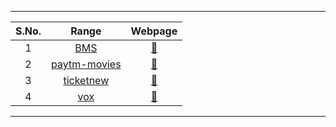 ***
| S.No. | Range  | Webpage |
| :---:   | :-: |  :-: | 
| 1 | [BMS](https://github.com/ravana69/bms/compare/main...HedCET:bms:main) | [🔗](https://github.com/ravana69/bms/) |
| 2 | [paytm-movies](https://github.com/ravana69/paytm-movies/compare/main...HedCET:paytm-movies:main) | [🔗](https://github.com/ravana69/paytm-movies/) |
| 3 | [ticketnew](https://github.com/ravana69/ticketnew/compare/main...HedCET:ticketnew:main) | [🔗](https://github.com/ravana69/ticketnew/) |
| 4 | [vox](https://github.com/ravana69/vox/compare/main...HedCET:vox:main) | [🔗](https://github.com/ravana69/vox/) |
***
